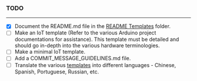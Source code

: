 ### TODO

---

- [x] Document the README.md file in the [README Templates](/README%20Templates) folder.
- [ ] Make an IoT template (Refer to the various Arduino project documentations for assistance). This template must be detailed and should go in-depth into the various hardware terminologies.
- [ ] Make a minimal IoT template.
- [ ] Add a COMMIT_MESSAGE_GUIDELINES.md file.
- [ ] Translate the various [templates](https://github.com/kylelobo/The-Documentation-Compendium#templates) into different languages - Chinese, Spanish, Portuguese, Russian, etc.
